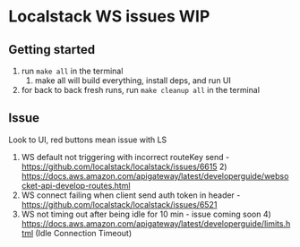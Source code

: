 # Localstack WS issues WIP

## Getting started
1) run `make all` in the terminal 
   1) make all will build everything, install deps, and run UI
2) for back to back fresh runs, run `make cleanup all` in the terminal

## Issue
Look to UI, red buttons mean issue with LS
1) WS default not triggering with incorrect routeKey send - https://github.com/localstack/localstack/issues/6615
   2) https://docs.aws.amazon.com/apigateway/latest/developerguide/websocket-api-develop-routes.html
3) WS connect failing when client send auth token in header - https://github.com/localstack/localstack/issues/6521
3) WS not timing out after being idle for 10 min - issue coming soon
   4) https://docs.aws.amazon.com/apigateway/latest/developerguide/limits.html (Idle Connection Timeout)